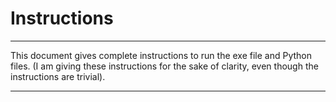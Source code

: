 # Instructions
***
This document gives complete instructions to run the exe file and Python
files. (I am giving these instructions for the sake of clarity, even though the
instructions are trivial).
***
